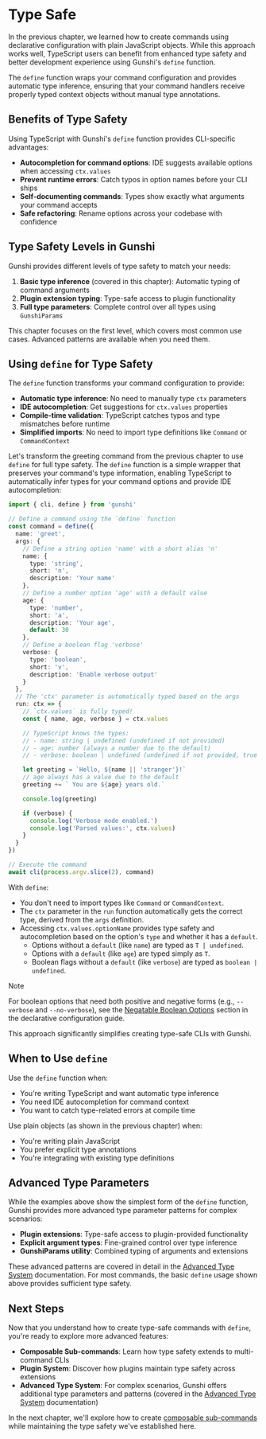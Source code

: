 # Type Safe

In the previous chapter, we learned how to create commands using declarative configuration with plain JavaScript objects. While this approach works well, TypeScript users can benefit from enhanced type safety and better development experience using Gunshi's `define` function.

The `define` function wraps your command configuration and provides automatic type inference, ensuring that your command handlers receive properly typed context objects without manual type annotations.

## Benefits of Type Safety

Using TypeScript with Gunshi's `define` function provides CLI-specific advantages:

- **Autocompletion for command options**: IDE suggests available options when accessing `ctx.values`
- **Prevent runtime errors**: Catch typos in option names before your CLI ships
- **Self-documenting commands**: Types show exactly what arguments your command accepts
- **Safe refactoring**: Rename options across your codebase with confidence

## Type Safety Levels in Gunshi

Gunshi provides different levels of type safety to match your needs:

1. **Basic type inference** (covered in this chapter): Automatic typing of command arguments
2. **Plugin extension typing**: Type-safe access to plugin functionality
3. **Full type parameters**: Complete control over all types using `GunshiParams`

This chapter focuses on the first level, which covers most common use cases. Advanced patterns are available when you need them.

## Using `define` for Type Safety

The `define` function transforms your command configuration to provide:

- **Automatic type inference**: No need to manually type `ctx` parameters
- **IDE autocompletion**: Get suggestions for `ctx.values` properties
- **Compile-time validation**: TypeScript catches typos and type mismatches before runtime
- **Simplified imports**: No need to import type definitions like `Command` or `CommandContext`

Let's transform the greeting command from the previous chapter to use `define` for full type safety. The `define` function is a simple wrapper that preserves your command's type information, enabling TypeScript to automatically infer types for your command options and provide IDE autocompletion:

```ts [cli.ts]
import { cli, define } from 'gunshi'

// Define a command using the `define` function
const command = define({
  name: 'greet',
  args: {
    // Define a string option 'name' with a short alias 'n'
    name: {
      type: 'string',
      short: 'n',
      description: 'Your name'
    },
    // Define a number option 'age' with a default value
    age: {
      type: 'number',
      short: 'a',
      description: 'Your age',
      default: 30
    },
    // Define a boolean flag 'verbose'
    verbose: {
      type: 'boolean',
      short: 'v',
      description: 'Enable verbose output'
    }
  },
  // The 'ctx' parameter is automatically typed based on the args
  run: ctx => {
    // `ctx.values` is fully typed!
    const { name, age, verbose } = ctx.values

    // TypeScript knows the types:
    // - name: string | undefined (undefined if not provided)
    // - age: number (always a number due to the default)
    // - verbose: boolean | undefined (undefined if not provided, true if --verbose flag is used)

    let greeting = `Hello, ${name || 'stranger'}!`
    // age always has a value due to the default
    greeting += ` You are ${age} years old.`

    console.log(greeting)

    if (verbose) {
      console.log('Verbose mode enabled.')
      console.log('Parsed values:', ctx.values)
    }
  }
})

// Execute the command
await cli(process.argv.slice(2), command)
```

With `define`:

- You don't need to import types like `Command` or `CommandContext`.
- The `ctx` parameter in the `run` function automatically gets the correct type, derived from the `args` definition.
- Accessing `ctx.values.optionName` provides type safety and autocompletion based on the option's `type` and whether it has a `default`.
  - Options without a `default` (like `name`) are typed as `T | undefined`.
  - Options with a `default` (like `age`) are typed simply as `T`.
  - Boolean flags without a `default` (like `verbose`) are typed as `boolean | undefined`.

> [!NOTE]
> For boolean options that need both positive and negative forms (e.g., `--verbose` and `--no-verbose`), see the [Negatable Boolean Options](./declarative.md#negatable-boolean-options) section in the declarative configuration guide.

This approach significantly simplifies creating type-safe CLIs with Gunshi.

## When to Use `define`

Use the `define` function when:

- You're writing TypeScript and want automatic type inference
- You need IDE autocompletion for command context
- You want to catch type-related errors at compile time

Use plain objects (as shown in the previous chapter) when:

- You're writing plain JavaScript
- You prefer explicit type annotations
- You're integrating with existing type definitions

## Advanced Type Parameters

While the examples above show the simplest form of the `define` function, Gunshi provides more advanced type parameter patterns for complex scenarios:

- **Plugin extensions**: Type-safe access to plugin-provided functionality
- **Explicit argument types**: Fine-grained control over type inference
- **GunshiParams utility**: Combined typing of arguments and extensions

These advanced patterns are covered in detail in the [Advanced Type System](../advanced/type-system.md) documentation. For most commands, the basic `define` usage shown above provides sufficient type safety.

## Next Steps

Now that you understand how to create type-safe commands with `define`, you're ready to explore more advanced features:

- **Composable Sub-commands**: Learn how type safety extends to multi-command CLIs
- **Plugin System**: Discover how plugins maintain type safety across extensions
- **Advanced Type System**: For complex scenarios, Gunshi offers additional type parameters and patterns (covered in the [Advanced Type System](../advanced/type-system.md) documentation)

In the next chapter, we'll explore how to create [composable sub-commands](./composable.md) while maintaining the type safety we've established here.
